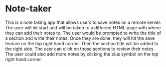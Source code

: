 # Note-taker

This is a note taking app that allows users to save notes on a remote server. The user will hit start and will be taken to a different HTML page with where they
can add their notes to. The user would be prompted to write the title of a section and write their notes. Once they are done, they will hit the save feature on the
top right hand corner. Then the section title will be added to the right side. The user can click on those sections to review their notes. The user could also add 
more notes by clicking the plus symbol on the top right hand corner. 
